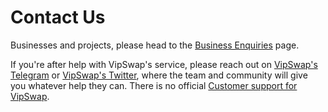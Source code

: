 # Contact Us

Businesses and projects, please head to the [Business Enquiries](business-partnerships.md) page. 

If you're after help with VipSwap's service, please  reach out on [VipSwap's Telegram](https://t.me/VipSwapOffical) or [VipSwap's Twitter](https://twitter.com/vip_swap), where the team and community will give you whatever help they can. There is no official [Customer support for VipSwap](customer-support.md).

